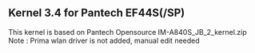 ## Kernel 3.4 for Pantech EF44S(/SP)

This kernel is based on Pantech Opensource IM-A840S_JB_2_kernel.zip 
Note : Prima wlan driver is not added, manual edit needed

